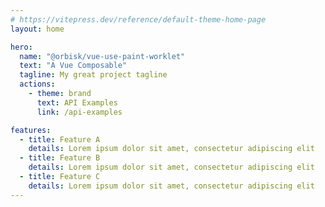 ```yaml
---
# https://vitepress.dev/reference/default-theme-home-page
layout: home

hero:
  name: "@orbisk/vue-use-paint-worklet"
  text: "A Vue Composable"
  tagline: My great project tagline
  actions:
    - theme: brand
      text: API Examples
      link: /api-examples

features:
  - title: Feature A
    details: Lorem ipsum dolor sit amet, consectetur adipiscing elit
  - title: Feature B
    details: Lorem ipsum dolor sit amet, consectetur adipiscing elit
  - title: Feature C
    details: Lorem ipsum dolor sit amet, consectetur adipiscing elit
---
```

